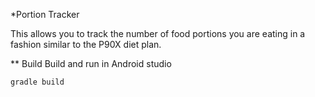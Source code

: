 *Portion Tracker

This allows you to track the number of food portions you are eating in a fashion similar to the P90X diet plan.

** Build
Build and run in Android studio
```
gradle build
```
